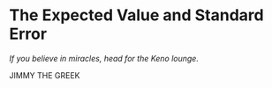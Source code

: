 # The Expected Value and Standard Error

_If you believe in miracles, head for the Keno lounge._

JIMMY THE GREEK
